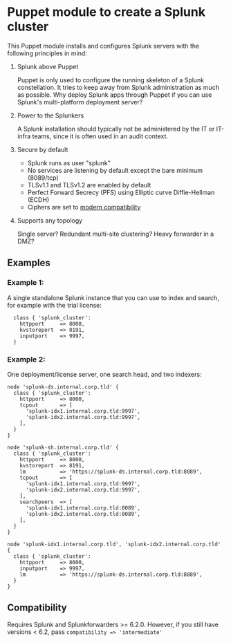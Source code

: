 # Puppet module to create a Splunk cluster

This Puppet module installs and configures Splunk servers with the following principles in mind:

1. Splunk above Puppet

    Puppet is only used to configure the running skeleton of a Splunk constellation. It tries to keep away from Splunk administration as much as possible. Why deploy Splunk apps through Puppet if you can use Splunk's multi-platform deployment server?

2. Power to the Splunkers

    A Splunk installation should typically not be administered by the IT or IT-infra teams, since it is often used in an audit context.

3. Secure by default
    - Splunk runs as user "splunk"
    - No services are listening by default except the bare minimum (8089/tcp)
    - TLSv1.1 and TLSv1.2 are enabled by default
    - Perfect Forward Secrecy (PFS) using Elliptic curve Diffie-Hellman (ECDH)
    - Ciphers are set to [modern compatibility](https://wiki.mozilla.org/Security/Server_Side_TLS)

4. Supports any topology

    Single server? Redundant multi-site clustering? Heavy forwarder in a DMZ?

## Examples

### Example 1: 

A single standalone Splunk instance that you can use to index and search, for example with the trial license:

```puppet
  class { 'splunk_cluster':
    httpport     => 8000,
    kvstoreport  => 8191,
    inputport    => 9997,
  }
```

### Example 2: 

One deployment/license server, one search head, and two indexers:

```puppet
node 'splunk-ds.internal.corp.tld' {
  class { 'splunk_cluster':
    httpport     => 8000,
    tcpout       => [
      'splunk-idx1.internal.corp.tld:9997', 
      'splunk-idx2.internal.corp.tld:9997',
    ],
  }
}

node 'splunk-sh.internal.corp.tld' {
  class { 'splunk_cluster':
    httpport     => 8000,
    kvstoreport  => 8191,
    lm           => 'https://splunk-ds.internal.corp.tld:8089',
    tcpout       => [
      'splunk-idx1.internal.corp.tld:9997', 
      'splunk-idx2.internal.corp.tld:9997',
    ],
    searchpeers  => [
      'splunk-idx1.internal.corp.tld:8089', 
      'splunk-idx2.internal.corp.tld:8089',
    ],
  }
}

node 'splunk-idx1.internal.corp.tld', 'splunk-idx2.internal.corp.tld' {
  class { 'splunk_cluster':
    httpport     => 8000,
    inputport    => 9997,
    lm           => 'https://splunk-ds.internal.corp.tld:8089',
  }
}
```


## Compatibility

Requires Splunk and Splunkforwarders >= 6.2.0.
However, if you still have versions < 6.2, pass `compatibility => 'intermediate'`
